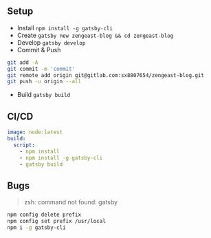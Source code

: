 ## Setup
- Install `npm install -g gatsby-cli`
- Create `gatsby new zengeast-blog && cd zengeast-blog`
- Develop `gatsby develop`
- Commit & Push 
```sh
git add -A
git commit -m 'commit'
git remote add origin git@gitlab.com:sx8807654/zengeast-blog.git
git push -u origin --all
```
- Build `gatsby build`


## CI/CD
```yml
image: node:latest
build:
  script:
    - npm install
    - npm install -g gatsby-cli
    - gatsby build
```


## Bugs
> zsh: command not found: gatsby
```sh
npm config delete prefix
npm config set prefix /usr/local
npm i -g gatsby-cli
```
